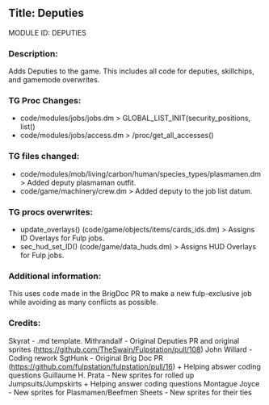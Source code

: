 ## Title: Deputies

MODULE ID: DEPUTIES

### Description:

Adds Deputies to the game. This includes all code for deputies, skillchips, and gamemode overwrites.

### TG Proc Changes:

- code/modules/jobs/jobs.dm > GLOBAL_LIST_INIT(security_positions, list()
- code/modules/jobs/access.dm > /proc/get_all_accesses()

### TG files changed:

- code/modules/mob/living/carbon/human/species_types/plasmamen.dm > Added deputy plasmaman outfit.
- code/game/machinery/crew.dm > Added deputy to the job list datum.

### TG procs overwrites:

- update_overlays() (code/game/objects/items/cards_ids.dm) > Assigns ID Overlays for Fulp jobs.
- sec_hud_set_ID() (code/game/data_huds.dm) > Assigns HUD Overlays for Fulp jobs.

### Additional information:

This uses code made in the BrigDoc PR to make a new fulp-exclusive job while avoiding as many conflicts as possible.

### Credits:

Skyrat - .md template.
Mithrandalf - Original Deputies PR and original sprites (https://github.com/TheSwain/Fulpstation/pull/108)
John Willard - Coding rework
SgtHunk - Original Brig Doc PR (https://github.com/fulpstation/fulpstation/pull/16) + Helping abswer coding questions
Guillaume H. Prata - New sprites for rolled up Jumpsuits/Jumpskirts + Helping answer coding questions
Montague Joyce - New sprites for Plasmamen/Beefmen
Sheets - New sprites for their ties
